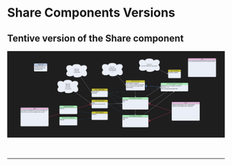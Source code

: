 
# Share Components Versions

## Tentive version of the Share component
![Drag Racing](img/Share_Components_Design_V2.jpg)

<br>

---
